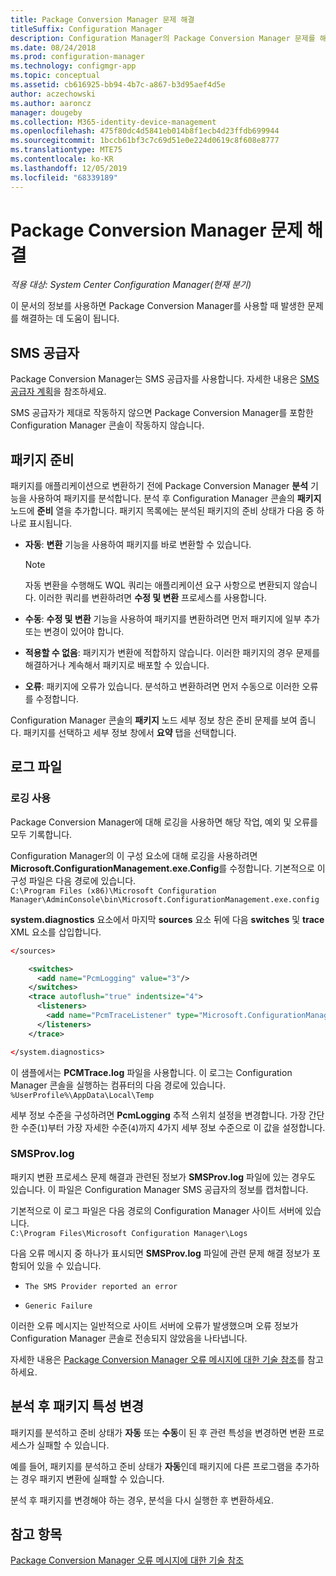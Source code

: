 ```yaml
---
title: Package Conversion Manager 문제 해결
titleSuffix: Configuration Manager
description: Configuration Manager의 Package Conversion Manager 문제를 해결하는 방법에 대해 알아봅니다.
ms.date: 08/24/2018
ms.prod: configuration-manager
ms.technology: configmgr-app
ms.topic: conceptual
ms.assetid: cb616925-bb94-4b7c-a867-b3d95aef4d5e
author: aczechowski
ms.author: aaroncz
manager: dougeby
ms.collection: M365-identity-device-management
ms.openlocfilehash: 475f80dc4d5841eb014b8f1ecb4d23ffdb699944
ms.sourcegitcommit: 1bccb61bf3c7c69d51e0e224d0619c8f608e8777
ms.translationtype: MTE75
ms.contentlocale: ko-KR
ms.lasthandoff: 12/05/2019
ms.locfileid: "68339189"
---
```

# <a name="troubleshoot-package-conversion-manager"></a>Package Conversion Manager 문제 해결

*적용 대상: System Center Configuration Manager(현재 분기)*

<!--1357861-->

이 문서의 정보를 사용하면 Package Conversion Manager를 사용할 때 발생한 문제를 해결하는 데 도움이 됩니다.



## <a name="sms-provider"></a>SMS 공급자

Package Conversion Manager는 SMS 공급자를 사용합니다. 자세한 내용은 [SMS 공급자 계획](/sccm/core/plan-design/hierarchy/plan-for-the-sms-provider)을 참조하세요.

SMS 공급자가 제대로 작동하지 않으면 Package Conversion Manager를 포함한 Configuration Manager 콘솔이 작동하지 않습니다.



## <a name="package-readiness"></a>패키지 준비

패키지를 애플리케이션으로 변환하기 전에 Package Conversion Manager **분석** 기능을 사용하여 패키지를 분석합니다. 분석 후 Configuration Manager 콘솔의 **패키지** 노드에 **준비** 열을 추가합니다. 패키지 목록에는 분석된 패키지의 준비 상태가 다음 중 하나로 표시됩니다.

- **자동**: **변환** 기능을 사용하여 패키지를 바로 변환할 수 있습니다.      

  > [!NOTE]  
  > 자동 변환을 수행해도 WQL 쿼리는 애플리케이션 요구 사항으로 변환되지 않습니다. 이러한 쿼리를 변환하려면 **수정 및 변환** 프로세스를 사용합니다.  

- **수동**: **수정 및 변환** 기능을 사용하여 패키지를 변환하려면 먼저 패키지에 일부 추가 또는 변경이 있어야 합니다.  

- **적용할 수 없음**: 패키지가 변환에 적합하지 않습니다. 이러한 패키지의 경우 문제를 해결하거나 계속해서 패키지로 배포할 수 있습니다.  

- **오류**: 패키지에 오류가 있습니다. 분석하고 변환하려면 먼저 수동으로 이러한 오류를 수정합니다.  

Configuration Manager 콘솔의 **패키지** 노드 세부 정보 창은 준비 문제를 보여 줍니다. 패키지를 선택하고 세부 정보 창에서 **요약** 탭을 선택합니다.



## <a name="log-files"></a>로그 파일

### <a name="enable-logging"></a>로깅 사용

Package Conversion Manager에 대해 로깅을 사용하면 해당 작업, 예외 및 오류를 모두 기록합니다. 

Configuration Manager의 이 구성 요소에 대해 로깅을 사용하려면 **Microsoft.ConfigurationManagement.exe.Config**를 수정합니다. 기본적으로 이 구성 파일은 다음 경로에 있습니다.  
`C:\Program Files (x86)\Microsoft Configuration Manager\AdminConsole\bin\Microsoft.ConfigurationManagement.exe.config`  

**system.diagnostics** 요소에서 마지막 **sources** 요소 뒤에 다음 **switches** 및 **trace** XML 요소를 삽입합니다.

``` XML
</sources>

    <switches>
      <add name="PcmLogging" value="3"/>
    </switches>
    <trace autoflush="true" indentsize="4">
      <listeners>
        <add name="PcmTraceListener" type="Microsoft.ConfigurationManagement.UserCentric.Logging.RolloverLogTraceListener, Microsoft.ConfigurationManagement.UserCentric.Logging" initializeData="%UserProfile%\AppData\Local\Temp\PcmTrace.log"/>
      </listeners>
    </trace>

</system.diagnostics>
```

이 샘플에서는 **PCMTrace.log** 파일을 사용합니다. 이 로그는 Configuration Manager 콘솔을 실행하는 컴퓨터의 다음 경로에 있습니다.  
`%UserProfile%\AppData\Local\Temp`

세부 정보 수준을 구성하려면 **PcmLogging** 추적 스위치 설정을 변경합니다. 가장 간단한 수준(`1`)부터 가장 자세한 수준(`4`)까지 4가지 세부 정보 수준으로 이 값을 설정합니다.


### <a name="smsprovlog"></a>SMSProv.log

패키지 변환 프로세스 문제 해결과 관련된 정보가 **SMSProv.log** 파일에 있는 경우도 있습니다. 이 파일은 Configuration Manager SMS 공급자의 정보를 캡처합니다.

기본적으로 이 로그 파일은 다음 경로의 Configuration Manager 사이트 서버에 있습니다.  
`C:\Program Files\Microsoft Configuration Manager\Logs`

다음 오류 메시지 중 하나가 표시되면 **SMSProv.log** 파일에 관련 문제 해결 정보가 포함되어 있을 수 있습니다.

- `The SMS Provider reported an error`

- `Generic Failure`

이러한 오류 메시지는 일반적으로 사이트 서버에 오류가 발생했으며 오류 정보가 Configuration Manager 콘솔로 전송되지 않았음을 나타냅니다.

자세한 내용은 [Package Conversion Manager 오류 메시지에 대한 기술 참조](/sccm/apps/pcm/error-messages)를 참고하세요.



## <a name="changing-package-attributes-after-analysis"></a>분석 후 패키지 특성 변경

패키지를 분석하고 준비 상태가 **자동** 또는 **수동**이 된 후 관련 특성을 변경하면 변환 프로세스가 실패할 수 있습니다.

예를 들어, 패키지를 분석하고 준비 상태가 **자동**인데 패키지에 다른 프로그램을 추가하는 경우 패키지 변환에 실패할 수 있습니다.

분석 후 패키지를 변경해야 하는 경우, 분석을 다시 실행한 후 변환하세요. 



## <a name="see-also"></a>참고 항목

[Package Conversion Manager 오류 메시지에 대한 기술 참조](/sccm/apps/pcm/error-messages)

